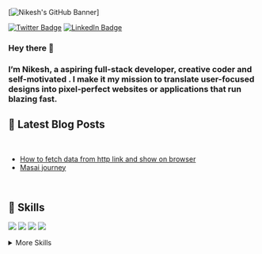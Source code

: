 [![Nikesh's GitHub Banner](https://miro.medium.com/max/1000/1*nGu-1BrAHCVd671q6mZJ8Q.png)]


[![Twitter Badge](https://img.shields.io/badge/Twitter-Profile-informational?style=flat&logo=twitter&logoColor=white&color=1CA2F1)](https://twitter.com/nikeshKumar1947)
[![LinkedIn Badge](https://img.shields.io/badge/LinkedIn-Profile-informational?style=flat&logo=linkedin&logoColor=white&color=0D76A8)](linkedin.com/in/nikesh-kumar-singh)


<h3>Hey there 👋<h3>

I’m Nikesh, a aspiring full-stack developer, creative coder and self-motivated  . I make it my mission to translate user-focused designs into pixel-perfect websites or applications that run blazing fast.

<!-- Want to know more about me? [Check out my portfolio.]() -->

## 📝 Latest Blog Posts

<br>

<!-- BLOG-POST-LIST:START -->
- [How to fetch data from http link and show on browser](https://medium.com/@nikdoc1947/how-to-fetch-data-from-http-protocol-link-fd3866fe4e9)
- [Masai journey](https://medium.com/@nikdoc1947/masai-journey-e110b01b0e2f)
<!-- BLOG-POST-LIST:END -->

<br>




## 💼 Skills



![](https://img.shields.io/badge/Code-React-informational?style=flat&logo=react&logoColor=white&color=4AB197)
![](https://img.shields.io/badge/Code-JavaScript-informational?style=flat&logo=JavaScript&logoColor=white&color=4AB197)
![](https://img.shields.io/badge/Code-MongoDB-informational?style=flat&logo=MongoDB&logoColor=white&color=4AB197)
![](https://img.shields.io/badge/Code-MySQL-informational?style=flat&logo=MySQL&logoColor=white&color=4AB197)

<details>
<summary>More Skills</summary>
<br>

![](https://img.shields.io/badge/Style-CSS-informational?style=flat&logo=css3&logoColor=white&color=4AB197)

<br>

![](https://img.shields.io/badge/Tools-NGINX-informational?style=flat&logo=nginx&logoColor=white&color=4AB197)
![](https://img.shields.io/badge/Tools-Netlify-informational?style=flat&logo=netlify&logoColor=white&color=4AB197)
![](https://img.shields.io/badge/Tools-NPM-informational?style=flat&logo=npm&logoColor=white&color=4AB197)
![](https://img.shields.io/badge/Tools-Postman-informational?style=flat&logo=Postman&logoColor=white&color=4AB197)
![](https://img.shields.io/badge/Tools-Photoshop-informational?style=flat&logo=Adobe-Photoshop&logoColor=white&color=4AB197)
![](https://img.shields.io/badge/Tools-GitHub-informational?style=flat&logo=GitHub&logoColor=white&color=4AB197)
![](https://img.shields.io/badge/Tools-GitLab-informational?style=flat&logo=GitLab&logoColor=white&color=4AB197)

</details>

